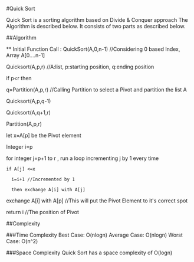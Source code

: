 #Quick Sort

Quick Sort is a sorting algorithm based on Divide & Conquer approach
The Algorithm is described below. It consists of two parts as described below.

##Algorithm

** Initial Function Call : QuickSort(A,0,n-1) //Considering 0 based Index, Array A[0....n-1]

Quicksort(A,p,r) //A:list, p:starting position, q:ending position

if p<r then

  q=Partition(A,p,r)  //Calling Partition to select a Pivot and partition the list A

  Quicksort(A,p,q-1)

  Quicksort(A,q+1,r)

Partition(A,p,r)

  let x=A[p] be the Pivot element

  Integer i=p

  for integer j=p+1 to r , run a loop incrementing j by 1 every time

    if A[j] <=x

      i=i+1 //Incremented by 1

      then exchange A[i] with A[j]

  exchange A[i] with A[p] //This will put the Pivot Element to it's correct spot

  return i //The position of Pivot  
  
##Complexity
  
###Time Complexity
Best Case: O(nlogn)
Average Case: O(nlogn)
Worst Case: O(n^2) 
  
###Space Complexity
Quick Sort has a space complexity of O(logn)  

